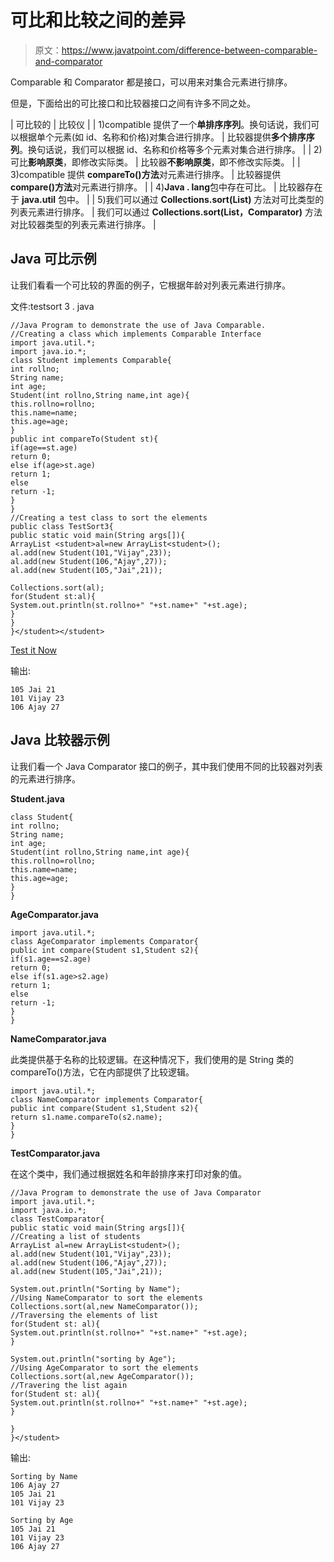 # 可比和比较之间的差异

> 原文：<https://www.javatpoint.com/difference-between-comparable-and-comparator>

Comparable 和 Comparator 都是接口，可以用来对集合元素进行排序。

但是，下面给出的可比接口和比较器接口之间有许多不同之处。

| 可比较的 | 比较仪 |
| 1)compatible 提供了一个**单排序序列**。换句话说，我们可以根据单个元素(如 id、名称和价格)对集合进行排序。 | 比较器提供**多个排序序列**。换句话说，我们可以根据 id、名称和价格等多个元素对集合进行排序。 |
| 2)可比**影响原类**，即修改实际类。 | 比较器**不影响原类**，即不修改实际类。 |
| 3)compatible 提供 **compareTo()方法**对元素进行排序。 | 比较器提供 **compare()方法**对元素进行排序。 |
| 4)**Java . lang**包中存在可比。 | 比较器存在于 **java.util** 包中。 |
| 5)我们可以通过 **Collections.sort(List)** 方法对可比类型的列表元素进行排序。 | 我们可以通过 **Collections.sort(List，Comparator)** 方法对比较器类型的列表元素进行排序。 |

## Java 可比示例

让我们看看一个可比较的界面的例子，它根据年龄对列表元素进行排序。

文件:testsort 3 . java

```
//Java Program to demonstrate the use of Java Comparable.
//Creating a class which implements Comparable Interface
import java.util.*;
import java.io.*;
class Student implements Comparable{
int rollno;
String name;
int age;
Student(int rollno,String name,int age){
this.rollno=rollno;
this.name=name;
this.age=age;
}
public int compareTo(Student st){
if(age==st.age)
return 0;
else if(age>st.age)
return 1;
else
return -1;
}
}
//Creating a test class to sort the elements
public class TestSort3{
public static void main(String args[]){
ArrayList <student>al=new ArrayList<student>();
al.add(new Student(101,"Vijay",23));
al.add(new Student(106,"Ajay",27));
al.add(new Student(105,"Jai",21));

Collections.sort(al);
for(Student st:al){
System.out.println(st.rollno+" "+st.name+" "+st.age);
}
}
}</student></student> 
```

[Test it Now](https://www.javatpoint.com/opr/test.jsp?filename=TestSort3)

输出:

```
105 Jai 21
101 Vijay 23
106 Ajay 27

```

## Java 比较器示例

让我们看一个 Java Comparator 接口的例子，其中我们使用不同的比较器对列表的元素进行排序。

**Student.java**

```
class Student{
int rollno;
String name;
int age;
Student(int rollno,String name,int age){
this.rollno=rollno;
this.name=name;
this.age=age;
}
}

```

**AgeComparator.java**

```
import java.util.*;
class AgeComparator implements Comparator{
public int compare(Student s1,Student s2){
if(s1.age==s2.age)
return 0;
else if(s1.age>s2.age)
return 1;
else
return -1;
}
} 
```

**NameComparator.java**

此类提供基于名称的比较逻辑。在这种情况下，我们使用的是 String 类的 compareTo()方法，它在内部提供了比较逻辑。

```
import java.util.*;
class NameComparator implements Comparator{
public int compare(Student s1,Student s2){
return s1.name.compareTo(s2.name);
}
} 
```

**TestComparator.java**

在这个类中，我们通过根据姓名和年龄排序来打印对象的值。

```
//Java Program to demonstrate the use of Java Comparator
import java.util.*;
import java.io.*;
class TestComparator{
public static void main(String args[]){
//Creating a list of students
ArrayList al=new ArrayList<student>();
al.add(new Student(101,"Vijay",23));
al.add(new Student(106,"Ajay",27));
al.add(new Student(105,"Jai",21));

System.out.println("Sorting by Name");
//Using NameComparator to sort the elements
Collections.sort(al,new NameComparator());
//Traversing the elements of list
for(Student st: al){
System.out.println(st.rollno+" "+st.name+" "+st.age);
}

System.out.println("sorting by Age");
//Using AgeComparator to sort the elements
Collections.sort(al,new AgeComparator());
//Travering the list again
for(Student st: al){
System.out.println(st.rollno+" "+st.name+" "+st.age);
}

}
}</student> 
```

输出:

```
Sorting by Name
106 Ajay 27
105 Jai 21
101 Vijay 23

Sorting by Age       
105 Jai 21
101 Vijay 23
106 Ajay 27

```